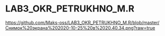 # LAB3_OKR_PETRUKHNO_M.R
https://github.com/Maks-oss/LAB3_OKR_PETRUKHNO_M.R/blob/master/Снимок%20экрана%202020-10-25%20в%2020.40.34.png?raw=true
